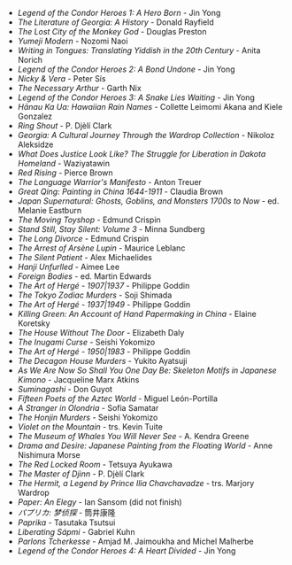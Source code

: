 * _Legend of the Condor Heroes 1: A Hero Born_ - Jin Yong
* _The Literature of Georgia: A History_ - Donald Rayfield
* _The Lost City of the Monkey God_ - Douglas Preston
* _Yumeji Modern_ - Nozomi Naoi
* _Writing in Tongues: Translating Yiddish in the 20th Century_ - Anita Norich
* _Legend of the Condor Heroes 2: A Bond Undone_ - Jin Yong
* _Nicky & Vera_ - Peter Sís
* _The Necessary Arthur_ - Garth Nix
* _Legend of the Condor Heroes 3: A Snake Lies Waiting_ - Jin Yong
* _Hānau Ka Ua: Hawaiian Rain Names_ - Collette Leimomi Akana and Kiele Gonzalez
* _Ring Shout_ - P. Djèlí Clark
* _Georgia: A Cultural Journey Through the Wardrop Collection_ - Nikoloz Aleksidze
* _What Does Justice Look Like? The Struggle for Liberation in Dakota Homeland_ - Waziyatawin
* _Red Rising_ - Pierce Brown
* _The Language Warrior's Manifesto_ - Anton Treuer
* _Great Qing: Painting in China 1644-1911_ - Claudia Brown
* _Japan Supernatural: Ghosts, Goblins, and Monsters 1700s to Now_ - ed. Melanie Eastburn
* _The Moving Toyshop_ - Edmund Crispin
* _Stand Still, Stay Silent: Volume 3_ - Minna Sundberg
* _The Long Divorce_ - Edmund Crispin
* _The Arrest of Arsène Lupin_ - Maurice Leblanc
* _The Silent Patient_ - Alex Michaelides
* _Hanji Unfurlled_ - Aimee Lee
* _Foreign Bodies_ - ed. Martin Edwards
* _The Art of Hergé - 1907|1937_ - Philippe Goddin
* _The Tokyo Zodiac Murders_ - Soji Shimada
* _The Art of Hergé - 1937|1949_ - Philippe Goddin
* _Killing Green: An Account of Hand Papermaking in China_ - Elaine Koretsky
* _The House Without The Door_ - Elizabeth Daly
* _The Inugami Curse_ - Seishi Yokomizo
* _The Art of Hergé - 1950|1983_ - Philippe Goddin
* _The Decagon House Murders_ - Yukito Ayatsuji
* _As We Are Now So Shall You One Day Be: Skeleton Motifs in Japanese Kimono_ - Jacqueline Marx Atkins
* _Suminagashi_ - Don Guyot
* _Fifteen Poets of the Aztec World_ - Miguel León-Portilla
* _A Stranger in Olondria_ - Sofia Samatar
* _The Honjin Murders_ - Seishi Yokomizo
* _Violet on the Mountain_ - trs. Kevin Tuite
* _The Museum of Whales You Will Never See_ - A. Kendra Greene
* _Drama and Desire: Japanese Painting from the Floating World_ - Anne Nishimura Morse
* _The Red Locked Room_ - Tetsuya Ayukawa
* _The Master of Djinn_ - P. Djèlí Clark
* _The Hermit, a Legend by Prince Ilia Chavchavadze_ - trs. Marjory Wardrop
* _Paper: An Elegy_ - Ian Sansom (did not finish)
* _パプリカ: 梦侦探_ - 筒井康隆
* _Paprika_ - Tasutaka Tsutsui
* _Liberating Sápmi_ - Gabriel Kuhn
* _Parlons Tcherkesse_ - Amjad M. Jaimoukha and Michel Malherbe
* _Legend of the Condor Heroes 4: A Heart Divided_ - Jin Yong